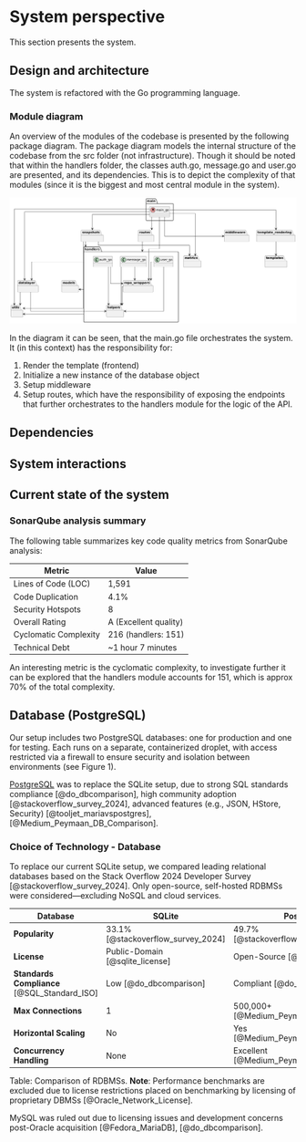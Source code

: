 # System perspective
This section presents the system.

## Design and architecture 
The system is refactored with the Go programming language. 

### Module diagram
An overview of the modules of the codebase is presented by the following package diagram.
The package diagram models the internal structure of the codebase from the src folder (not infrastructure).
Though it should be noted that within the handlers folder, the classes auth.go, message.go and user.go are presented, and its dependencies. This is to depict the complexity of that modules (since it is the biggest and most central module in the system).

![Module diagram](../images/module_diagram.png)

In the diagram it can be seen, that the main.go file orchestrates the system. It (in this context) has the responsibility for:
1. Render the template (frontend)
2. Initialize a new instance of the database object
3. Setup middleware
4. Setup routes, which have the responsibility of exposing the endpoints that further orchestrates to the handlers module for the logic of the API.

## Dependencies

## System interactions

## Current state of the system
### SonarQube analysis summary

The following table summarizes key code quality metrics from SonarQube analysis:

| Metric                | Value                  |
|-----------------------|------------------------|
| Lines of Code (LOC)   | 1,591                  |
| Code Duplication      | 4.1%                   |
| Security Hotspots     | 8                      |
| Overall Rating        | A (Excellent quality)  |
| Cyclomatic Complexity | 216 (handlers: 151)    |
| Technical Debt        | ~1 hour 7 minutes      |

An interesting metric is the cyclomatic complexity, to investigate further it can be explored that the handlers module accounts for 151, which is approx 70% of the total complexity.

## Database (PostgreSQL)

Our setup includes two PostgreSQL databases: one for production and one for testing. Each runs on a separate, containerized droplet, with access restricted via a firewall to ensure security and isolation between environments (see Figure 1).

[PostgreSQL](https://www.postgresql.org/) was to replace the SQLite setup, due to strong SQL standards compliance [@do_dbcomparison], high community adoption [@stackoverflow_survey_2024], advanced features (e.g., JSON, HStore, Security) [@tooljet_mariavspostgres], [@Medium_Peymaan_DB_Comparison].

### Choice of Technology - Database

To replace our current SQLite setup, we compared leading relational databases based on the Stack Overflow 2024 Developer Survey [@stackoverflow_survey_2024]. Only open-source, self-hosted RDBMSs were considered—excluding NoSQL and cloud services.

| **Database** | **SQLite** | **PostgreSQL** | **MySQL** | **Oracle** | **SQL Server** | **MariaDB** |
| --- | --- | --- | --- | --- | --- | --- |
| **Popularity** | 33.1% [@stackoverflow_survey_2024] | 49.7% [@stackoverflow_survey_2024] | 40.3% [@stackoverflow_survey_2024] | 10.1% [@stackoverflow_survey_2024] | 25.3% [@stackoverflow_survey_2024] | 17.2% [@stackoverflow_survey_2024] |
| **License** | Public-Domain [@sqlite_license] | Open-Source [@postgresql_license] | Open-Source & Proprietary [@MySQL_license] | Proprietary | Proprietary [@microsoftsqlserver_license] | Open-Source [@mariadb_license] |
| **Standards Compliance** [@SQL_Standard_ISO] | Low [@do_dbcomparison] | Compliant [@do_dbcomparison] | Limited [@do_dbcomparison] | *Unknown* | *Unknown* | Fork of MySQL; Assumed limited |
| **Max Connections** | 1 | 500,000+ [@Medium_Peymaan_DB_Comparison] | 100,000+ [@Medium_Peymaan_DB_Comparison] | *Unknown* | *Unknown* | 200,000+ [@Medium_Peymaan_DB_Comparison] |
| **Horizontal Scaling** | No | Yes [@Medium_Peymaan_DB_Comparison] | Yes [@Medium_Peymaan_DB_Comparison] | *Unknown* | *Unknown* | Yes [@Medium_Peymaan_DB_Comparison] |
| **Concurrency Handling** | None | Excellent [@Medium_Peymaan_DB_Comparison] | Moderate [@Medium_Peymaan_DB_Comparison] | *Unknown* | *Unknown* | Strong [@Medium_Peymaan_DB_Comparison] |

Table: Comparison of RDBMSs.
**Note**: Performance benchmarks are excluded due to license restrictions placed on benchmarking by licensing of proprietary DBMSs [@Oracle_Network_License].
 
MySQL was ruled out due to licensing issues and development concerns post-Oracle acquisition [@Fedora_MariaDB], [@do_dbcomparison].